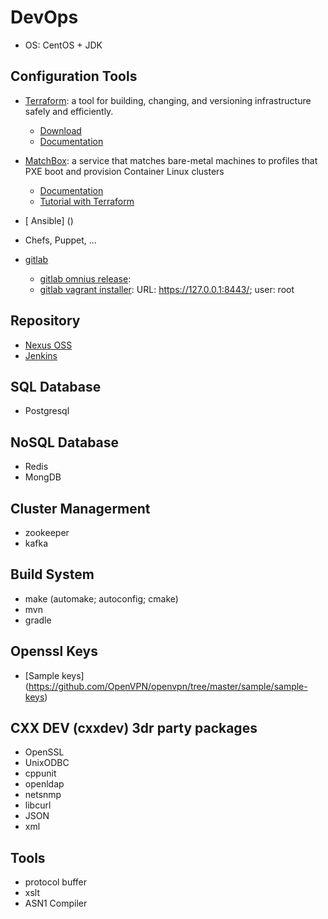 # DevOps
- OS: CentOS + JDK

## Configuration Tools
- [Terraform](https://www.terraform.io/):  a tool for building, changing, and versioning infrastructure safely and efficiently.
   - [Download](https://www.terraform.io/downloads.html)
   - [Documentation](https://www.terraform.io/intro/index.html)   
- [MatchBox](https://github.com/coreos/matchbox): a service that matches bare-metal machines to profiles that PXE boot and provision Container Linux clusters
    - [Documentation](https://github.com/coreos/matchbox/blob/master/Documentation/matchbox.md)
    - [Tutorial with Terraform](https://coreos.com/blog/matchbox-with-terraform)
- [ Ansible] ()
- Chefs, Puppet, ...

- [gitlab]()
   - [gitlab omnius release](https://about.gitlab.com/install/):
   - [gitlab vagrant installer](https://github.com/tuminoid/gitlab-installer): URL: https://127.0.0.1:8443/;  user: root

## Repository
- [Nexus OSS]()
- [Jenkins]()

## SQL Database
- Postgresql

## NoSQL Database
- Redis
- MongDB

## Cluster Managerment
- zookeeper
- kafka

## Build System
- make (automake; autoconfig; cmake)
- mvn
- gradle

## Openssl Keys
- [Sample keys] (https://github.com/OpenVPN/openvpn/tree/master/sample/sample-keys)

## CXX DEV (cxxdev) 3dr party packages
- OpenSSL
- UnixODBC
- cppunit 
- openldap
- netsnmp
- libcurl
- JSON
- xml

## Tools
- protocol buffer
- xslt 
- ASN1 Compiler
